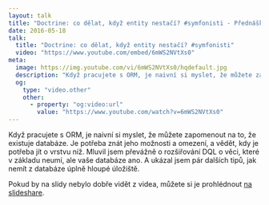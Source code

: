 ```yaml
---
layout: talk
title: "Doctrine: co dělat, když entity nestačí? #symfonisti - Přednášky - Filip Procházka"
date: 2016-05-18
talk:
  title: "Doctrine: co dělat, když entity nestačí? #symfonisti"
  video: "https://www.youtube.com/embed/6mWS2NVtXs0"
meta:
  image: https://img.youtube.com/vi/6mWS2NVtXs0/hqdefault.jpg
  description: "Když pracujete s ORM, je naivní si myslet, že můžete zapomenout na to, že existuje databáze. Je potřeba znát jeho možnosti a omezení, a vědět, kdy je potřeba jít o vrstvu níž."
  og:
    type: "video.other"
    other:
      - property: "og:video:url"
        value: "https://www.youtube.com/watch?v=6mWS2NVtXs0"
---
```


Když pracujete s ORM, je naivní si myslet, že můžete zapomenout na to, že existuje databáze.
Je potřeba znát jeho možnosti a omezení, a vědět, kdy je potřeba jít o vrstvu níž.
Mluvil jsem převážně o rozšiřování DQL o věci, které v základu neumí, ale vaše databáze ano.
A ukázal jsem pár dalších tipů, jak nemít z databáze úplně hloupé úložiště.

Pokud by na slidy nebylo dobře vidět z videa, můžete si je prohlédnout [na slideshare][slides].

[slides]: http://www.slideshare.net/HosipLan/doctrine-co-dlat-kdy-entity-nesta
